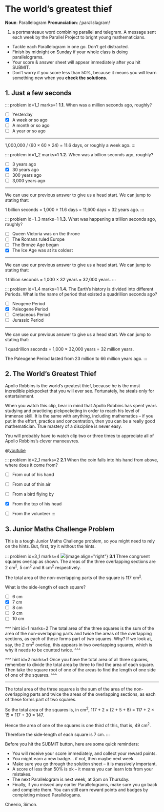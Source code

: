 # The world’s greatest thief

<div class="dictionary">

__Noun__: Parallelogram
__Pronunciation__: /ˌparəˈlɛləɡram/

1. a portmanteaux word combining parallel and telegram. A message sent each
week by the Parallel Project to bright young mathematicians.

</div>

*	Tackle each Parallelogram in one go. Don’t get distracted.
*	Finish by midnight on Sunday if your whole class is doing parallelograms.
*	Your score & answer sheet will appear immediately after you hit SUBMIT.
*	Don’t worry if you score less than 50%, because it means you will learn something new when you __check the solutions__.


## 1. Just a few seconds

::: problem id=1_1 marks=1
__1.1.__ When was a million seconds ago, roughly?

* [ ] Yesterday
* [x] A week or so ago
* [ ] A month or so ago
* [ ] A year or so ago

---

1,000,000 / (60 × 60 × 24) = 11.6 days, or roughly a week ago.
:::

::: problem id=1_2 marks=1
__1.2.__ When was a billion seconds ago, roughly?

* [ ] 3 years ago
* [x] 30 years ago
* [ ] 300 years ago
* [ ] 3,000 years ago

---

We can use our previous answer to give us a head start. We can jump to stating that:  

1 billion seconds = 1,000 × 11.6 days = 11,600 days = 32 years ago.
:::

::: problem id=1_3 marks=1
__1.3.__ What was happening a trillion seconds ago, roughly?

* [ ] Queen Victoria was on the throne
* [ ] The Romans ruled Europe
* [ ] The Bronze Age began
* [x] The Ice Age was at its coldest

---

We can use our previous answer to give us a head start. We can jump to stating that:

1 trillion seconds = 1,000 × 32 years = 32,000 years.
:::

::: problem id=1_4 marks=1
__1.4.__ The Earth’s history is divided into different Periods. What is the name of period that existed a quadrillion seconds ago?

* [ ] Neogene Period
* [x] Paleogene Period
* [ ] Cretaceous Period
* [ ] Jurassic Period

---

We can use our previous answer to give us a head start. We can jump to stating that:

1 quadrillion seconds = 1,000 × 32,000 years = 32 million years.  

The Paleogene Period lasted from 23 million to 66 million years ago.
:::


## 2.	The World’s Greatest Thief

Apollo Robbins is the world’s greatest thief, because he is the most incredible pickpocket that you will ever see. Fortunately, he steals only for entertainment.

When you watch this clip, bear in mind that Apollo Robbins has spent years studying and practicing pickpocketing in order to reach his level of immense skill. It is the same with anything, including mathematics – if you put in the effort, practice and concentration, then you can be a really good mathematician. True mastery of a discipline is never easy.

You will probably have to watch clip two or three times to appreciate all of Apollo Robbins’s clever manoeuvres.

@[youtube](VKZlesut-Pk?start=75&rel=0)

::: problem id=2_1 marks=2
__2.1__ When the coin falls into his hand from above, where does it come from?

* [ ] From out of his hand
* [ ] From out of thin air
* [ ] From a bird flying by
* [x] From the top of his head
* [ ] From the volunteer
:::


## 3.	Junior Maths Challenge Problem
<!--- (2013) Q24 --->

This is a tough Junior Maths Challenge problem, so you might need to rely on the hints. But, first, try it without the hints.

::: problem id=3_1 marks=4
![](/resources/8-06-worlds-greatest-thief/3-squares-question.jpg){image align="right"}
__3.1__ Three congruent squares overlap as shown. The areas of the three overlapping sections are 2 cm<sup>2</sup>, 5 cm<sup>2</sup> and 8 cm<sup>2</sup> respectively.

The total area of the non-overlapping parts of the square is 117 cm<sup>2</sup>.

What is the side-length of each square?

* [ ] 6 cm
* [x] 7 cm
* [ ] 8 cm
* [ ] 9 cm
* [ ] 10 cm

^^^ hint id=1  marks=2
The total area of the three squares is the sum of the area of the non-overlapping parts and twice the areas of the overlapping sections, as each of these forms part of two squares. Why? If we look at, say, the 2 cm<sup>2</sup> overlap, this appears in two overlapping squares, which is why it needs to be counted twice.
^^^

^^^ hint id=2  marks=1
Once you have the total area of all three squares, remember to divide the total area by three to find the area of each square. Then take the square root of one of the areas to find the length of one side of one of the squares.
^^^

---

The total area of the three squares is the sum of the area of the non-overlapping parts and twice the areas of the overlapping sections, as each of these forms part of two squares.

So the total area of the squares is, in cm<sup>2</sup>, 117 + 2 × (2 + 5 + 8) = 117 + 2 × 15 = 117 + 30 = 147.

Hence the area of one of the squares is one third of this, that is, 49 cm<sup>2</sup>.

Therefore the side-length of each square is 7 cm.
:::

Before you hit the SUBMIT button, here are some quick reminders:

*	You will receive your score immediately, and collect your reward points.
*	You might earn a new badge... if not, then maybe next week.
*	Make sure you go through the solution sheet – it is massively important.
*	A score of less than 50% is ok – it means you can learn lots from your mistakes.
*	The next Parallelogram is next week, at 3pm on Thursday.
*	Finally, if you missed any earlier Parallelograms, make sure you go back and complete them. You can still earn reward points and badges by completing missed Parallelogams.

Cheerio,
Simon.

